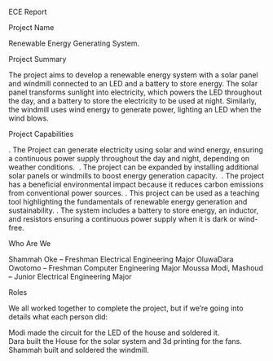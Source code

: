 ECE Report

Project Name

Renewable Energy Generating System.

Project Summary

The project aims to develop a renewable energy system with a solar panel and windmill connected to an LED and a battery to store energy. The solar panel transforms sunlight into electricity, which powers the LED throughout the day, and a battery to store the electricity to be used at night. Similarly, the windmill uses wind energy to generate power, lighting an LED when the wind blows.

Project Capabilities

. The Project can generate electricity using solar and wind energy, ensuring a continuous 
power supply throughout the day and night, depending on weather conditions.  .  The project can be expanded by installing additional solar panels or windmills to boost energy generation capacity.  .  The project has a beneficial environmental impact because it reduces carbon emissions from conventional power sources. 
.  This project can be used as a teaching tool highlighting the fundamentals of renewable energy generation and sustainability.
.    The system includes a battery to store energy, an inductor, and resistors ensuring a continuous power supply when it is dark or wind-free.



Who Are We

Shammah Oke – Freshman Electrical Engineering Major
OluwaDara Owotomo – Freshman Computer Engineering Major
Moussa Modi, Mashoud – Junior Electrical Engineering Major



Roles

We all worked together to complete the project, but if we’re going into details what each person did:

Modi made the circuit for the LED of the house and soldered it.  
Dara built the House for the solar system and 3d printing for the fans.
Shammah built and soldered the windmill.


